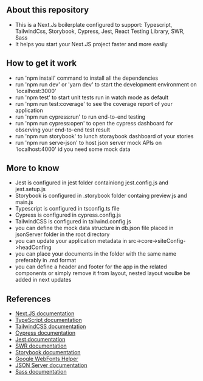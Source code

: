 ## About this repository

- This is a Next.Js boilerplate configured to support: Typescript, TailwindCss, Storybook, Cypress, Jest, React Testing Library, SWR, Sass
- It helps you start your Next.JS project faster and more easily

## How to get it work

- run 'npm install' command to install all the dependencies
- run 'npm run dev' or 'yarn dev' to start the development environment on 'localhost:3000'
- run 'npm test' to start unit tests run in watch mode as default
- run 'npm run test:coverage' to see the coverage report of your application
- run 'npm run cypress:run' to run end-to-end testing
- run 'npm run cypress:open' to open the cypress dashboard for observing your end-to-end test result
- run 'npm run storybook' to lunch storaybook dashboard of your stories
- run 'npm run serve-json' to host json server mock APIs on 'localhost:4000' id you need some mock data

## More to know

- Jest is configured in jest folder containiong jest.config.js and jest.setup.js
- Storybook is configured in .storybook folder containg preview.js and main.js
- Typescript is configured in tsconfig.ts file
- Cypress is configured in cypress.config.js
- TailwindCSS is configured in tailwind.config.js
- you can define the mock data structure in db.json file placed in jsonServer folder in the root directory
- you can update your application metadata in src->core->siteConfig->headConfing
- you can place your documents in the folder with the same name preferably in .md format
- you can define a header and footer for the app in the related components or simply remove it from layout, nested layout woulbe be added in next updates

## References

- <a href='https://nextjs.org/docs' target='_blank'> Next.JS documentation </a>
- <a href='https://nextjs.org/docs' target='_blank'> TypeScript documentation </a>
- <a href='https://tailwindcss.com/'>TailwindCSS documentation</a>
- <a href='https://www.cypress.io/'>Cypress documentation</a>
- <a href='https://jestjs.io/docs/getting-started'>Jest documentation</a>
- <a href='https://swr.vercel.app/'>SWR documentation</a>
- <a href='https://storybook.js.org/'>Storybook documentation</a>
- <a href='https://gwfh.mranftl.com/fonts'>Google WebFonts Helper</a>
- <a href='https://www.npmjs.com/package/json-server'>JSON Server documentation</a>
- <a href='https://sass-lang.com/documentation/'> Sass documentation</a>
